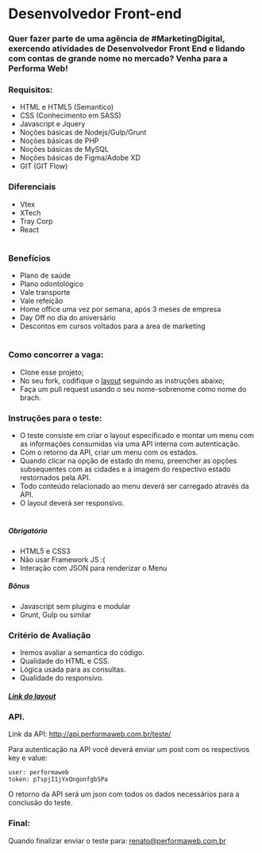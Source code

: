 # Desenvolvedor Front-end

### Quer fazer parte de uma agência de #MarketingDigital, exercendo atividades de Desenvolvedor Front End e lidando com contas de grande nome no mercado? Venha para a Performa Web!

### Requisitos:
* HTML e HTML5 (Semantico)
* CSS (Conhecimento em SASS)
* Javascript e Jquery
* Noções básicas de Nodejs/Gulp/Grunt
* Noções básicas de PHP
* Noções básicas de MySQL
* Noções básicas de Figma/Adobe XD
* GIT (GIT Flow)

### Diferenciais
* Vtex
* XTech
* Tray Corp
* React

# 

### Benefícios
* Plano de saúde
* Plano odontológico
* Vale transporte
* Vale refeição
* Home office uma vez por semana, após 3 meses de empresa
* Day Off no dia do aniversário
* Descontos em cursos voltados para a área de marketing

#

### Como concorrer a vaga:
* Clone esse projeto;
* No seu fork, codifique o [layout](https://www.figma.com/file/Sgcw23tm16unh1ux7Lzd3k/Performa-Web-Teste-de-Layout) seguindo as instruções abaixo;
* Faça um pull request usando o seu nome-sobrenome como nome do brach.

### Instruções para o teste:

* O teste consiste em criar o layout especificado e montar um menu com as informações consumidas via uma API interna com autenticação.
* Com o retorno da API, criar um menu com os estados.
* Quando clicar na opção de estado dn menu, preencher as opções subsequentes com as cidades e a imagem do respectivo estado restornados pela API.
* Todo conteúdo relacionado ao menu deverá ser carregado através da API.
* O layout deverá ser responsivo.

#
##### Obrigatório
* HTML5 e CSS3
* Não usar Framework JS :(
* Interação com JSON para renderizar o Menu

##### Bônus
* Javascript sem plugins e modular
* Grunt, Gulp ou similar


### Critério de Avaliação
* Iremos avaliar a semantica do código.
* Qualidade do HTML e CSS.
* Lógica usada para as consultas.
* Qualidade do responsivo.


##### [Link do layout](https://www.figma.com/file/BOZqx8uK9NQ9IxbhVhyung96/Profit-e---Teste-de-Layout?node-id=0%3A1)


### API.

Link da API:
http://api.performaweb.com.br/teste/

Para autenticação na API você deverá enviar um post com os respectivos key e value:

    user: performaweb
    token: pTspjI1jYxQngonfgbSPa

O retorno da API será um json com todos os dados necessários para a conclusão do teste.

### Final:
Quando finalizar enviar o teste para: renato@performaweb.com.br

